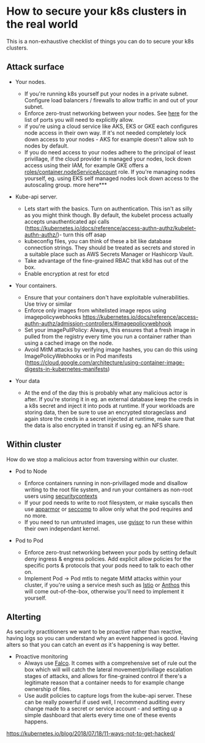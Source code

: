 # How to secure your k8s clusters in the real world

This is a non-exhaustive checklist of things you can do to secure your k8s clusters.

## Attack surface
* Your nodes. 
    * If you're running k8s yourself put your nodes in a private subnet. Configure load balancers / firewalls to allow traffic in and out of your subnet.
    * Enforce zero-trust networking between your nodes. See [here](https://kubernetes.io/docs/reference/ports-and-protocols/) for the list of ports you will need to explicitly allow.
    * if you're using a cloud service like AKS, EKS or GKE each configures node access in their own way. If it's not needed completely lock down access to your nodes - AKS for example doesn't allow ssh to nodes by default.
    * If you do need access to your nodes adhere to the principal of least privillage, if the cloud provider is managed your nodes, lock down access using their IAM, for example GKE offers a [roles/container.nodeServiceAccount](https://cloud.google.com/kubernetes-engine/docs/how-to/iam#predefined) role. If you're managing nodes yourself, eg. using EKS self managed nodes lock down access to the autoscaling group. more here***

* Kube-api server. 
    * Lets start with the basics. Turn on authentication. This isn't as silly as you might think though. By default, the kubelet process actually accepts unauthenticated api calls (https://kubernetes.io/docs/reference/access-authn-authz/kubelet-authn-authz/)- turn this off asap
    * kubeconfig files, you can think of these a bit like database connection strings. They should be treated as secrets and stored in a suitable place such as AWS Secrets Manager or Hashicorp Vault.
    * Take advantage of the fine-grained RBAC that k8d has out of the box.
    * Enable encryption at rest for etcd

* Your containers.
    * Ensure that your containers don't have exploitable vulnerabilities. Use trivy or similar
    * Enforce only images from whitelisted image repos using imagepolicywebhooks https://kubernetes.io/docs/reference/access-authn-authz/admission-controllers/#imagepolicywebhook
    * Set your imagePullPolicy: Always, this ensures that a fresh image in pulled from the registry every time you run a container rather than using a cached image on the node.
    * Avoid MitM attacks by verifying image hashes, you can do this using ImagePolicyWebhooks or in Pod manifests (https://cloud.google.com/architecture/using-container-image-digests-in-kubernetes-manifests)

* Your data
    * At the end of the day this is probably what any malicious actor is after. If you're storing it in eg. an external database keep the creds in a k8s secret and inject it into pods at runtime. If your workloads are storing data, then be sure to use an encrypted storageclass and again store the creds in a secret injected at runtime, make sure that the data is also encrypted in transit if using eg. an NFS share.

## Within cluster
How do we stop a malicious actor from traversing within our cluster.
* Pod to Node
    * Enforce containers running in non-privillaged mode and disallow writing to the root file system, and run your containers as non-root users using [securitycontexts](https://kubernetes.io/docs/tasks/configure-pod-container/security-context/)
    * If your pod needs to write to root filesystem, or make syscalls then use [apparmor](https://gitlab.com/apparmor/apparmor/-/wikis/Documentation) or [seccomp](https://kubernetes.io/docs/tutorials/security/seccomp/) to allow only what the pod requires and no more.
    * If you need to run untrusted images, use [gvisor](https://gvisor.dev/docs/) to run these within their own independant kernel. 

* Pod to Pod
    * Enforce zero-trust networking between your pods by setting default deny ingress & engress policies. Add explicit allow policies for the specific ports & protocols that your pods need to talk to each other on.
    * Implement Pod -> Pod mtls to negate MitM attacks within your cluster, if you're using a service mesh such as [Istio](https://istio.io/latest/docs/tasks/security/authentication/mtls-migration/) or [Anthos](https://cloud.google.com/service-mesh/docs/by-example/mtls) this will come out-of-the-box, otherwise you'll need to implement it yourself.

## Alterting
As security practitioners we want to be proactive rather than reactive, having logs so you can understand why an event happened is good. Having alters so that you can catch an event *as* it's happening is way better.
* Proactive monitoring
    * Always use [Falco](https://falco.org/). It comes with a comprehensive set of rule out the box which will will catch the lateral movement/privillage escalation stages of attacks, and allows for fine-grained control if there's a legitimate reason that a container needs to for example change ownership of files.
    * Use audit policies to capture logs from the kube-api server. These can be really powerful if used well, I recommend auditing every change made to a secret or service account - and setting up a simple dashboard that alerts every time one of these events happens.

https://kubernetes.io/blog/2018/07/18/11-ways-not-to-get-hacked/
